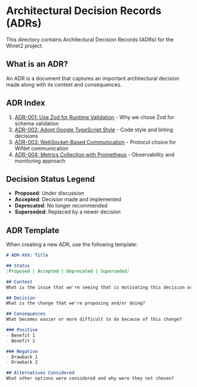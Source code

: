 # Architectural Decision Records (ADRs)

This directory contains Architectural Decision Records (ADRs) for the Winet2 project.

## What is an ADR?

An ADR is a document that captures an important architectural decision made along with its context and consequences.

## ADR Index

1. [ADR-001: Use Zod for Runtime Validation](001-use-zod-for-runtime-validation.md) - Why we chose Zod for schema validation
2. [ADR-002: Adopt Google TypeScript Style](002-adopt-google-typescript-style.md) - Code style and linting decisions
3. [ADR-003: WebSocket-Based Communication](003-websocket-based-communication.md) - Protocol choice for WiNet communication
4. [ADR-004: Metrics Collection with Prometheus](004-metrics-collection-prometheus.md) - Observability and monitoring approach

## Decision Status Legend

- **Proposed**: Under discussion
- **Accepted**: Decision made and implemented
- **Deprecated**: No longer recommended
- **Superseded**: Replaced by a newer decision

## ADR Template

When creating a new ADR, use the following template:

```markdown
# ADR-XXX: Title

## Status
[Proposed | Accepted | Deprecated | Superseded]

## Context
What is the issue that we're seeing that is motivating this decision or change?

## Decision
What is the change that we're proposing and/or doing?

## Consequences
What becomes easier or more difficult to do because of this change?

### Positive
- Benefit 1
- Benefit 2

### Negative
- Drawback 1
- Drawback 2

## Alternatives Considered
What other options were considered and why were they not chosen?
```
